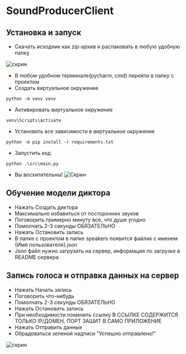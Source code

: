 # SoundProducerClient

## Установка и запуск

- Скачать исходник как zip-архив и распаковать в любую удобную папку

![скрин](https://i.imgur.com/SCE4sLO.png)

- В любом удобном терминале(pycharm, cmd) перейти в папку с проектом
- Создать виртуальное окружение
```
python -m venv venv
```
- Активировать виртуальное окружение
```
venv\Scripts\activate
```
- Установить все зависимости в виртуальное окружение
```
python -m pip install -r requirements.txt
```
- Запустить код
```
python .\src\main.py
```
- Вы восхитительны!
![Скрин](https://i.imgur.com/UZ9CpAT.png)


## Обучение модели диктора
- Нажать Создать диктора
- Максимально избавиться от посторонних звуков
- Поговорить примерно минуту все, что душе угодно
- Помолчать 2-3 секунды ОБЯЗАТЕЛЬНО
- Нажать Остановить запись
- В папке с проектом в папке speakers появится файлик с именем {Имя пользователя}.json
- Json файл нужно загрузить на сервер, информация по загрузке в README сервера


## Запись голоса и отправка данных на сервер

- Нажать Начать запись
- Поговорить что-нибудь
- Помолчать 2-3 секунды ОБЯЗАТЕЛЬНО
- Нажать Остановить запись
- При необходимости поменять ссылку В ССЫЛКЕ СОДЕРЖИТСЯ ТОЛЬКО IP/ДОМЕН, ПОРТ ЗАШИТ В САМО ПРИЛОЖЕНИЕ
- Нажать Отправить данные
- Обрадоваться зеленой надписи "Успешно отправлено!"

![скрин](https://i.imgur.com/GHbRtYI.png)